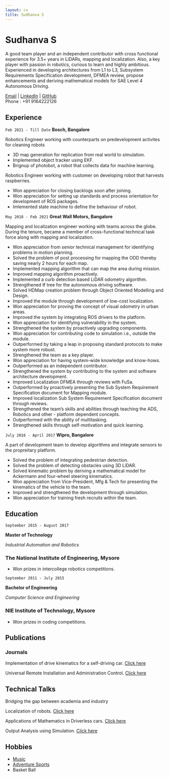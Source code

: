 ```yaml
---
layout: cv
title: Sudhanva S
---
```

# Sudhanva S
A good team player and an independent contributor with cross functional experience for 3.5+ years in LiDARs, mapping and localization. Also, a key player with passion in robotics, curious to learn and highly ambitious. Experienced in developing architectures from L1 to L3, Subsystem Requirements Specification development, DFMEA review, propose enhancements and deriving mathematical models for SAE Level 4 Autonomous Driving.

<div id="webaddress">
<a href="pioneer.sudhu@gmail.com">Email</a>
| <a href="linkedin.com/in/sudhanva-s">LinkedIn</a>
| <a href="https://github.com/RobotBramhana">GitHub</a>
</div>
Phone : +91 9164222126


## Experience

`Feb 2021 - Till Date`
__Bosch, Bangalore__

Robotics Engineer working with counterparts on predevelopment activites for cleaning robots

- 3D map generation for replication from real world to simulation. 
- Implemented object tracker using EKF.
- Brignup of photobot, a robot that collects data for machine learning.

Robotics Engineer working with customer on developing robot that harvests raspberries.

- Won appreciation for closing backlogs soon after joining.
- Won appreciation for setting up standards and process orientation for development of ROS packages.
- Imlemented state machine to define the behaviour of robot.

`May 2018 - Feb 2021`
__Great Wall Motors, Bangalore__

Mapping and localization engineer working with teams across the globe. During the tenure, became a member of cross-functional technical task force along with mapping and localization.

- Won appreciation from senior technical management for identifying problems in motion planning.
- Solved the problem of post processing for mapping the ODD thereby saving nearly 2 hours for each map.
- Implemented mapping algorithm that can map the area during mission.
- Improved mapping algorithm proactively.
- Implemented a curb detection based LiDAR odometry algorithm.
- Strengthened tf tree for the autonomous driving software.
- Solved HDMap creation problem through Object Oriented Modelling and Design.
- Improved the module through development of low-cost localization.
- Won appreciation for proving the concept of visual odometry in urban areas.
- Improved the system by integrating ROS drivers to the platform.
- Won appreciation for identifying vulnerability in the system.
- Strengthened the system by proactively upgrading components.
- Won appreciation for contributing code to simulation i.e., outside the module.
- Outperformed by taking a leap in proposing standard protocols to make system more robust.
- Strengthened the team as a key player.
- Won appreciation for having system-wide knowledge and know-hows.
- Outperformed as an independent contributor.
- Strengthened the system by contributing to the system and software architecture development.
- Improved Localization DFMEA through reviews with FuSa.
- Outperformed by proactively presenting the Sub System Requirement Specification document for Mapping module.
- Improved localization Sub System Requirement Specification document through reviews.
- Strengthened the team’s skills and abilities through teaching the ADS, Robotics and other - platform dependent concepts.
- Outperformed with the ability of multitasking.
- Strengthened skills through self-motivation and quick learning.

`July 2016 - April 2017`
__Wipro, Bangalore__

A part of development team to develop algorithms and integrate sensors to the propreitary platform.

- Solved the problem of integrating pedestrian detection.
- Solved the problem of detecting obstacles using 3D LiDAR.
- Solved kinematic problem by deriving a mathematical model for Ackermann and four-wheel steering kinematics.
- Won appreciation from Vice-President, Mfg & Tech for presenting the kinematics of the vehicle to the team.
- Improved and strengthened the development through simulation.
- Won appreciation for training fresh recruits within the team.

## Education

`September 2015 - August 2017`

__Master of Technology__

*Industrial Automation and Robotics*

### The National Institute of Engineering, Mysore

- Won prizes in intercollege robotics competitions.

`September 2011 - July 2015`

__Bachelor of Engineering__

*Computer Science and Engineering*

### NIE Institute of Technology, Mysore

- Won prizes in coding competitions.

## Publications

### Journals

Implementation of drive kinematics for a self-driving car. [Click here](https://www.ijedr.org/papers/IJEDR1702226.pdf)

Universal Remote Installation and Administration Control. [Click here](https://www.ijedr.org/papers/IJEDR1502075.pdf)

## Technical Talks

Bridging the gap between academia and industry

Localization of robots.
[Click here](https://docs.google.com/presentation/d/1V7Kufjrz9ZJzqeLq5gzJeN-h3PhdSX7V/edit?usp=sharing&ouid=115273562506614151545&rtpof=true&sd=true)

Applications of Mathematics in Driverless cars.
[Click here](https://docs.google.com/presentation/d/1x2eDSO00uj6eFwgk8m77L3ni-iFjqWzp/edit?usp=sharing&ouid=115273562506614151545&rtpof=true&sd=true)

Output Analysis using Simulation.
[Click here](https://docs.google.com/presentation/d/1j_KbqT0loiK1vpW6alDC0EKV1_WBTgKx/edit?usp=sharing&ouid=115273562506614151545&rtpof=true&sd=true)

## Hobbies

- [Music](https://robotbramhana.github.io/arduino_music/)
- [Adventure Sports](https://www.youtube.com/watch?v=3YHYF_SEMPs)
- Basket Ball

